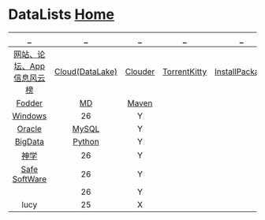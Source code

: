 # DataLists             [Home](../index.md)

| _ | _ | _ | _ | _ |
|:---:|:---:|:---:|:---:|:---:|
| [网站、论坛、App信息风云榜](DataRank.md) | [Cloud(DataLake)](DataLake.md) | [Clouder](Clouder.md) | [TorrentKitty](TorrentKitty.md) | [InstallPackage](InstallPackage/index.md) |
| [Fodder](Fodder/index.md) | [MD](MD/index.md) | [Maven](Maven/index.md) |  |  |
| [Windows](Windows/index.md) | 26 | Y |  |  |
| [Oracle](Oracle/index.md) | [MySQL](MySQL/index.md) | Y |  |  |
| [BigData](BigData/index.md) | [Python](Python/index.md) | Y |  |  |
| [神学](神学/index.md) | 26 | Y |  |  |
| [Safe SoftWare](Safe/index.md) | 26 | Y |  |  |
| []() | 26 | Y |  |  |
| lucy | 25 | X |  |  |













